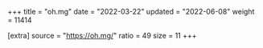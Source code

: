 +++
title = "oh.mg"
date = "2022-03-22"
updated = "2022-06-08"
weight = 11414

[extra]
source = "https://oh.mg/"
ratio = 49
size = 11
+++
